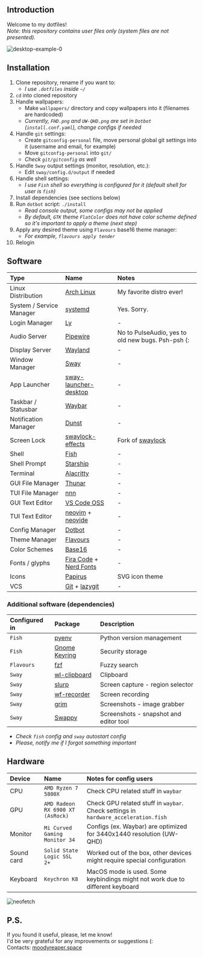 ## Introduction

Welcome to my dotfiles!  
_Note: this repository contains user files only (system files are not presented)._

![desktop-example-0](https://user-images.githubusercontent.com/16370497/188315613-907149c8-1397-4a80-880f-8ae73754b091.png)

## Installation

1. Clone repository, rename if you want to:
   - _I use `.dotfiles` inside `~/`_
2. `cd` into cloned repository
3. Handle wallpapers:
   - Make `wallpapers/` directory and copy wallpapers into it (filenames are hardcoded)
   - _Currently, `FHD.png` and `UW-QHD.png` are set in `Dotbot` (`install.conf.yaml`), change configs if needed_
4. Handle `git` settings:
   - Create `gitconfig-personal` file, move personal global git settings into it (username and email, for example)
   - Move `gitconfig-personal` into `git/`
   - _Check `git/gitconfig` as well_
5. Handle `Sway` output settings (monitor, resolution, etc.):
   - Edit `sway/config.d/output` if needed
6. Handle shell settings:
   - _I use `Fish` shell so everything is configured for it (default shell for user is `fish`)_
7. Install dependencies (see sections below)
8. Run `dotbot` script: `./install`
   - _Read console output, some configs may not be applied_
   - _By default, `GTK` theme `FlatColor` does not have color scheme defined so it's important to apply a theme (next step)_
9. Apply any desired theme using `Flavours` base16 theme manager:
   - _For example, `flavours apply tender`_
10. Relogin

## Software

| Type                     | Name                                                                                      | Notes                                                  |
| :----------------------- | :---------------------------------------------------------------------------------------- | :----------------------------------------------------- |
| Linux Distribution       | [Arch Linux](https://archlinux.org)                                                       | My favorite distro ever!                               |
| System / Service Manager | [systemd](https://systemd.io)                                                             | Yes. Sorry.                                            |
| Login Manager            | [Ly](https://github.com/fairyglade/ly)                                                    | -                                                      |
| Audio Server             | [Pipewire](https://pipewire.org)                                                          | No to PulseAudio, yes to old new bugs. Psh-psh (:      |
| Display Server           | [Wayland](https://wayland.freedesktop.org)                                                | -                                                      |
| Window Manager           | [Sway](https://swaywm.org)                                                                | -                                                      |
| App Launcher             | [sway-launcher-desktop](https://github.com/Biont/sway-launcher-desktop)                   | -                                                      |
| Taskbar / Statusbar      | [Waybar](https://github.com/Alexays/Waybar)                                               | -                                                      |
| Notification Manager     | [Dunst](https://dunst-project.org)                                                        | -                                                      |
| Screen Lock              | [swaylock-effects](https://github.com/jirutka/swaylock-effects)                           | Fork of [swaylock](https://github.com/swaywm/swaylock) |
| Shell                    | [Fish](https://fishshell.com)                                                             | -                                                      |
| Shell Prompt             | [Starship](https://starship.rs)                                                           | -                                                      |
| Terminal                 | [Alacritty](https://alacritty.org)                                                        | -                                                      |
| GUI File Manager         | [Thunar](https://docs.xfce.org/xfce/thunar)                                               | -                                                      |
| TUI File Manager         | [nnn](https://github.com/jarun/nnn)                                                       | -                                                      |
| GUI Text Editor          | [VS Code OSS](https://github.com/microsoft/vscode)                                        | -                                                      |
| TUI Text Editor          | [neovim](https://neovim.io) + [neovide](https://neovide.dev)                              | -                                                      |
| Config Manager           | [Dotbot](https://github.com/anishathalye/dotbot)                                          | -                                                      |
| Theme Manager            | [Flavours](https://github.com/Misterio77/flavours)                                        | -                                                      |
| Color Schemes            | [Base16](https://github.com/chriskempson/base16)                                          | -                                                      |
| Fonts / glyphs           | [Fira Code](https://github.com/tonsky/FiraCode) + [Nerd Fonts](https://www.nerdfonts.com) | -                                                      |
| Icons                    | [Papirus](https://github.com/PapirusDevelopmentTeam/papirus-icon-theme)                   | SVG icon theme                                         |
| VCS                      | [Git](https://git-scm.com) + [lazygit](https://github.com/jesseduffield/lazygit)          | -                                                      |

### Additional software (dependencies)

| Configured in | Package                                                       | Description                            |
| :------------ | :------------------------------------------------------------ | :------------------------------------- |
| `Fish`        | [pyenv](https://github.com/pyenv/pyenv)                       | Python version management              |
| `Fish`        | [Gnome Keyring](https://wiki.gnome.org/Projects/GnomeKeyring) | Security storage                       |
| `Flavours`    | [fzf](https://github.com/junegunn/fzf)                        | Fuzzy search                           |
| `Sway`        | [wl-clipboard](https://github.com/bugaevc/wl-clipboard)       | Clipboard                              |
| `Sway`        | [slurp](https://github.com/emersion/slurp)                    | Screen capture - region selector       |
| `Sway`        | [wf-recorder](https://github.com/ammen99/wf-recorder)         | Screen recording                       |
| `Sway`        | [grim](https://github.com/emersion/grim)                      | Screenshots - image grabber            |
| `Sway`        | [Swappy](https://github.com/jtheoof/swappy)                   | Screenshots - snapshot and editor tool |

- _Check `fish` config and `sway` autostart config_
- _Please, notify me if I forgot something important_

## Hardware

| Device     | Name                             | Notes for config users                                                              |
| :--------- | :------------------------------- | :---------------------------------------------------------------------------------- |
| CPU        | `AMD Ryzen 7 5800X`              | Check CPU related stuff in `waybar`                                                 |
| GPU        | `AMD Radeon RX 6900 XT (AsRock)` | Check GPU related stuff in `waybar`. Check settings in `hardware_acceleration.fish` |
| Monitor    | `Mi Curved Gaming Monitor 34`    | Configs (ex. Waybar) are optimized for 3440x1440 resolution (UW-QHD)                |
| Sound card | `Solid State Logic SSL 2+`       | Worked out of the box, other devices might require special configuration            |
| Keyboard   | `Keychron K8`                    | MacOS mode is used. Some keybindings might not work due to different keyboard       |

![neofetch](https://user-images.githubusercontent.com/16370497/188314845-544f3077-984f-4455-936c-c474eaacd11f.png)

## P.S.

If you found it useful, please, let me know!  
I'd be very grateful for any improvements or suggestions (:  
Contacts: [moodyreaper.space](https://moodyreaper.space)
